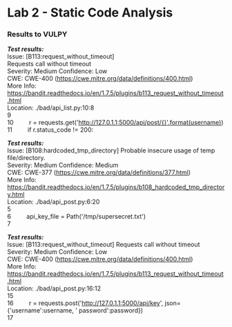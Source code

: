 # Lab 2 - Static Code Analysis

### Results to VULPY

***Test results:*** \
Issue: [B113:request_without_timeout] \
Requests call without timeout \
Severity: Medium   Confidence: Low \
CWE: CWE-400 (https://cwe.mitre.org/data/definitions/400.html) \
More Info: https://bandit.readthedocs.io/en/1.7.5/plugins/b113_request_without_timeout.html \
Location: ./bad/api_list.py:10:8 \
9 \
10	&emsp;&emsp; r = requests.get('http://127.0.1.1:5000/api/post/{}'.format(username)) \
11	&emsp;&emsp; if r.status_code != 200:

***Test results:*** \
Issue: [B108:hardcoded_tmp_directory] Probable insecure usage of temp file/directory. \
Severity: Medium   Confidence: Medium \
CWE: CWE-377 (https://cwe.mitre.org/data/definitions/377.html) \
More Info: https://bandit.readthedocs.io/en/1.7.5/plugins/b108_hardcoded_tmp_directory.html \
Location: ./bad/api_post.py:6:20 \
5 \
6	&emsp;&emsp; api_key_file = Path('/tmp/supersecret.txt') \
7

***Test results:*** \
Issue: [B113:request_without_timeout] Requests call without timeout \
Severity: Medium   Confidence: Low \
CWE: CWE-400 (https://cwe.mitre.org/data/definitions/400.html) \
More Info: https://bandit.readthedocs.io/en/1.7.5/plugins/b113_request_without_timeout.html \
Location: ./bad/api_post.py:16:12 \
15 \
16 	&emsp;&emsp; r = requests.post('http://127.0.1.1:5000/api/key', json={'username':username, '	password':password}) \
17
